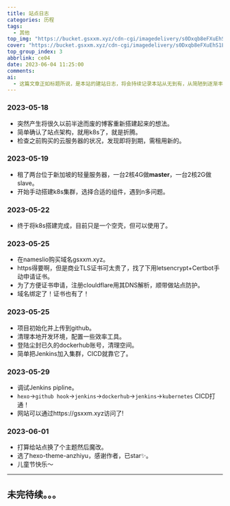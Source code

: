 ```yaml
---
title: 站点日志
categories: 历程
tags:
  - 其他
top_img: "https://bucket.gsxxm.xyz/cdn-cgi/imagedelivery/s0Dxqb8eFXuEhS1LLUbikA/a0d0723b-cb40-4e4c-31bc-7f5b89ea6b00/public"
cover: "https://bucket.gsxxm.xyz/cdn-cgi/imagedelivery/s0Dxqb8eFXuEhS1LLUbikA/a0d0723b-cb40-4e4c-31bc-7f5b89ea6b00/public"
top_group_index: 3
abbrlink: ce04
date: 2023-06-04 11:25:00
comments:
ai:
  - 这篇文章正如标题所说，是本站的建站日志，将会持续记录本站从无到有，从简陋到逐渐丰富的整个过程。
---
```

  
### 2023-05-18
- 突然产生将很久以前半途而废的博客重新搭建起来的想法。
- 简单确认了站点架构，就用k8s了，就是折腾。
- 检查之前购买的云服务器的状况，发现即将到期，需租用新的。

### 2023-05-19
- 租了两台位于新加坡的轻量服务器，一台2核4G做**master**，一台2核2G做slave。
- 开始手动搭建k8s集群，选择合适的组件，遇到n多问题。

### 2023-05-22
- 终于将k8s搭建完成，目前只是一个空壳，但可以使用了。

### 2023-05-25
- 在nameslio购买域名gsxxm.xyz。
- https得要啊，但是商业TLS证书可太贵了，找了下用letsencrypt+Certbot手动申请证书。
- 为了方便证书申请，注册clouldflare用其DNS解析，顺带做站点防护。
- 域名绑定了！证书也有了！

### 2023-05-25
- 项目初始化并上传到github。
- 清理本地开发环境，配置一些效率工具。
- 登陆尘封已久的dockerhub账号，清理空间。
- 简单把Jenkins加入集群，CICD就靠它了。

### 2023-05-29
- 调试Jenkins pipline。
- `hexo`->`github hook`->`jenkins`->`dockerhub`->`jenkins`->`kubernetes` CICD打通！
- 网站可以通过https://gsxxm.xyz访问了!

### 2023-06-01
- 打算给站点换了个主题然后魔改。
- 选了hexo-theme-anzhiyu，感谢作者，已star✨。
- 儿童节快乐～

---

## 未完待续。。。




